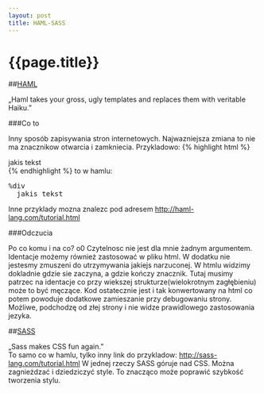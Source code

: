 ```yaml
---
layout: post
title: HAML-SASS
---
```


# {{page.title}}

##<a href="http://haml-lang.com/">HAML</a>
<p>
    „Haml takes your gross, ugly templates and replaces them with veritable Haiku.”
</p>

###Co to
<p>
    Inny sposób zapisywania stron internetowych. Najwazniejsza zmiana to nie ma znacznikow otwarcia i zamkniecia. Przykladowo:
    {% highlight html %}
	<div>
	    jakis tekst
	</div>
    {% endhighlight %}
    to w hamlu:
<pre>%div
  jakis tekst</pre>
Inne przyklady mozna znalezc pod adresem <a href="http://haml-lang.com/tutorial.html">http://haml-lang.com/tutorial.html</a>
</p>
###Odczucia
<p>
    Po co komu i na co? o0 Czytelnosc nie jest dla mnie żadnym argumentem. Identacje możemy również zastosować w pliku html. 
    W dodatku nie jestesmy zmuszeni do utrzymywania jakiejs narzuconej. W htmlu widzimy dokladnie gdzie sie zaczyna, a gdzie kończy znacznik.
    Tutaj musimy patrzec na identacje co przy wiekszej strukturze(wielokrotnym zagłębieniu) może to być męczące.
    Kod ostatecznie jest i tak konwertowany na html co potem powoduje dodatkowe zamieszanie przy debugowaniu strony.
    Możliwe, podchodzę od złej strony i nie widze prawidlowego zastosowania jezyka.
</p>

##<a href="http://sass-lang.com/">SASS</a>
<p>
    „Sass makes CSS fun again.”<br/>
    To samo co w hamlu, tylko inny link do przykladow: <a href="http://sass-lang.com/tutorial.html">http://sass-lang.com/tutorial.html</a>
    W jednej rzeczy SASS góruje nad CSS. Można zagnieżdzać i dziedziczyć style. To znacząco może poprawić szybkość tworzenia stylu.
</p>
